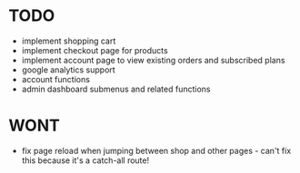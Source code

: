 # TODO

- implement shopping cart
- implement checkout page for products
- implement account page to view existing orders and subscribed plans
- google analytics support
- account functions
- admin dashboard submenus and related functions

# WONT

- fix page reload when jumping between shop and other pages - can't fix this because it's a catch-all route!
